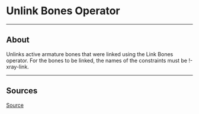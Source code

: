 # Unlink Bones Operator

___

## About

Unlinks active armature bones that were linked using the Link Bones operator. For the bones to be linked, the names of the constraints must be !-xray-link.

___

## Sources

[Source](https://github.com/PavelBlend/blender-xray/wiki/Operator-Link-Unlink-Bones#%D0%BE%D0%BF%D0%B5%D1%80%D0%B0%D1%82%D0%BE%D1%80-unlink-bones)
